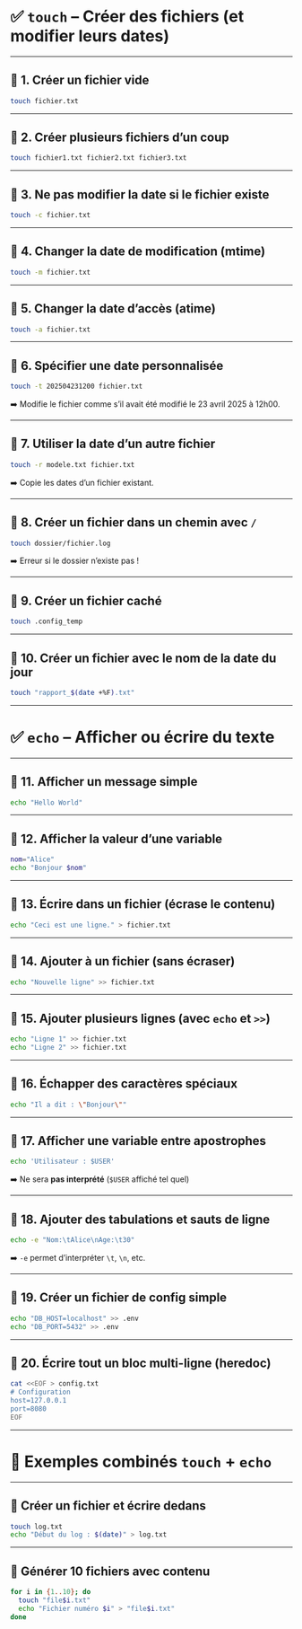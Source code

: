# ✅ `touch` – Créer des fichiers (et modifier leurs dates)

---

## 🔹 1. Créer un fichier vide
```bash
touch fichier.txt
```

---

## 🔹 2. Créer plusieurs fichiers d’un coup
```bash
touch fichier1.txt fichier2.txt fichier3.txt
```

---

## 🔹 3. Ne **pas modifier la date** si le fichier existe
```bash
touch -c fichier.txt
```

---

## 🔹 4. Changer la date de modification (mtime)
```bash
touch -m fichier.txt
```

---

## 🔹 5. Changer la date d’accès (atime)
```bash
touch -a fichier.txt
```

---

## 🔹 6. Spécifier une date personnalisée
```bash
touch -t 202504231200 fichier.txt
```
➡️ Modifie le fichier comme s’il avait été modifié le 23 avril 2025 à 12h00.

---

## 🔹 7. Utiliser la date d’un autre fichier
```bash
touch -r modele.txt fichier.txt
```
➡️ Copie les dates d’un fichier existant.

---

## 🔹 8. Créer un fichier dans un chemin avec `/`
```bash
touch dossier/fichier.log
```
➡️ Erreur si le dossier n’existe pas !

---

## 🔹 9. Créer un fichier caché
```bash
touch .config_temp
```

---

## 🔹 10. Créer un fichier avec le nom de la date du jour
```bash
touch "rapport_$(date +%F).txt"
```

---

# ✅ `echo` – Afficher ou écrire du texte

---

## 🔹 11. Afficher un message simple
```bash
echo "Hello World"
```

---

## 🔹 12. Afficher la valeur d’une variable
```bash
nom="Alice"
echo "Bonjour $nom"
```

---

## 🔹 13. Écrire dans un fichier (écrase le contenu)
```bash
echo "Ceci est une ligne." > fichier.txt
```

---

## 🔹 14. Ajouter à un fichier (sans écraser)
```bash
echo "Nouvelle ligne" >> fichier.txt
```

---

## 🔹 15. Ajouter plusieurs lignes (avec `echo` et `>>`)
```bash
echo "Ligne 1" >> fichier.txt
echo "Ligne 2" >> fichier.txt
```

---

## 🔹 16. Échapper des caractères spéciaux
```bash
echo "Il a dit : \"Bonjour\""
```

---

## 🔹 17. Afficher une variable entre apostrophes
```bash
echo 'Utilisateur : $USER'
```
➡️ Ne sera **pas interprété** (`$USER` affiché tel quel)

---

## 🔹 18. Ajouter des tabulations et sauts de ligne
```bash
echo -e "Nom:\tAlice\nAge:\t30"
```
➡️ `-e` permet d’interpréter `\t`, `\n`, etc.

---

## 🔹 19. Créer un fichier de config simple
```bash
echo "DB_HOST=localhost" >> .env
echo "DB_PORT=5432" >> .env
```

---

## 🔹 20. Écrire tout un bloc multi-ligne (heredoc)
```bash
cat <<EOF > config.txt
# Configuration
host=127.0.0.1
port=8080
EOF
```

---

# 🎯 Exemples combinés `touch` + `echo`

---

## 📄 Créer un fichier et écrire dedans
```bash
touch log.txt
echo "Début du log : $(date)" > log.txt
```

---

## 🔁 Générer 10 fichiers avec contenu
```bash
for i in {1..10}; do
  touch "file$i.txt"
  echo "Fichier numéro $i" > "file$i.txt"
done
```

